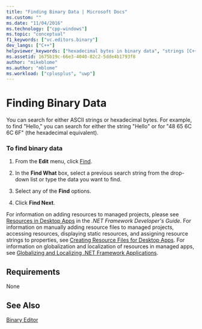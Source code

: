 ```yaml
---
title: "Finding Binary Data | Microsoft Docs"
ms.custom: ""
ms.date: "11/04/2016"
ms.technology: ["cpp-windows"]
ms.topic: "conceptual"
f1_keywords: ["vc.editors.binary"]
dev_langs: ["C++"]
helpviewer_keywords: ["hexadecimal bytes in binary data", "strings [C++], searching for", "file searches [C++]", "binary data, finding", "ASCII characters, finding in binary data"]
ms.assetid: 1675b19c-66e3-4040-82c2-5dde4b1793f8
author: "mikeblome"
ms.author: "mblome"
ms.workload: ["cplusplus", "uwp"]
---
```

# Finding Binary Data
You can search for either ASCII strings or hexadecimal bytes. For example, to find "Hello," you can search for either the string "Hello" or for "48 65 6C 6C 6F" (the hexadecimal equivalent).  
  
### To find binary data  
  
1.  From the **Edit** menu, click [Find](/visualstudio/ide/reference/find-command).  
  
2.  In the **Find What** box, select a previous search string from the drop-down list or type the data you want to find.  
  
3.  Select any of the **Find** options.  
  
4.  Click **Find Next**.  
  
 For information on adding resources to managed projects, please see [Resources in Desktop Apps](/dotnet/framework/resources/index) in the *.NET Framework Developer's Guide*. For information on manually adding resource files to managed projects, accessing resources, displaying static resources, and assigning resource strings to properties, see [Creating Resource Files for Desktop Apps](/dotnet/framework/resources/creating-resource-files-for-desktop-apps). For information on globalization and localization of resources in managed apps, see [Globalizing and Localizing .NET Framework Applications](/dotnet/standard/globalization-localization/index).  
  
## Requirements  
 None  
  
## See Also  
 [Binary Editor](binary-editor.md)